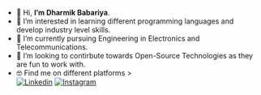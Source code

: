 - 👋 Hi, **I’m Dharmik Babariya**.
- 👀 I’m interested in learning different programming languages and develop industry level skills.
- 🌱 I’m currently pursuing Engineering in Electronics and Telecommunications.
- 💞️ I’m looking to contirbute towards Open-Source Technologies as they are fun to work with.
- 🤓 Find me on different platforms > <br>
  [![Linkedin](https://img.shields.io/badge/-DharmikBabariya-blue?style=flat&logo=Linkedin&logoColor=white)](https://www.linkedin.com/in/dharmikbabariya/)
  [![Instagram](https://img.shields.io/badge/-dharmik_babariya-c13584?style=flat&labelColor=c13584&logo=instagram&logoColor=white)](https://www.instagram.com/dharmik_babariya)


<!---
justdharmik/justdharmik is a ✨ special ✨ repository because its `README.md` (this file) appears on your GitHub profile.
You can click the Preview link to take a look at your changes.
--->
